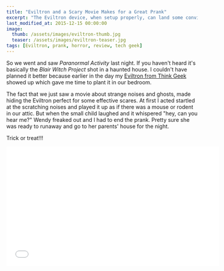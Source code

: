 ```yaml
---
title: "Eviltron and a Scary Movie Makes for a Great Prank"
excerpt: "The Eviltron device, when setup properly, can land some convincing scares."
last_modified_at: 2015-12-15 00:00:00
image: 
  thumb: /assets/images/eviltron-thumb.jpg
  teaser: /assets/images/eviltron-teaser.jpg
tags: [Eviltron, prank, horror, review, tech geek]
---
```


So we went and saw *Paranormal Activity* last night. If you haven't heard it's basically the *Blair Witch Project* shot in a haunted house. I couldn't have planned it better because earlier in the day my [Eviltron from Think Geek](http://www.thinkgeek.com/gadgets/electronic/c427/) showed up which gave me time to plant it in our bedroom.

The fact that we just saw a movie about strange noises and ghosts, made hiding the Eviltron perfect for some effective scares. At first I acted startled at the scratching noises and played it up as if there was a mouse or rodent in our attic. But when the small child laughed and it whispered "hey, can you hear me?" Wendy freaked out and I had to end the prank. Pretty sure she was ready to runaway and go to her parents' house for the night.

Trick or treat!!!

<iframe width="560" height="315" src="//www.youtube.com/embed/8LOrtVef9mE" frameborder="0"> </iframe>
